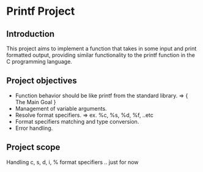 # Printf Project

## Introduction

This project aims to implement a function that takes in some input and print formatted output, providing similar functionality to the printf function in the C programming language.

## Project objectives
 - Function behavior should be like printf from the standard library. => { The Main Goal }
 - Management of variable arguments.
 - Resolve format specifiers. => ex. %c, %s, %d, %f, ..etc
 - Format specifiers matching and type conversion.
 - Error handling.

## Project scope

Handling c, s, d, i, % format specifiers .. just for now
